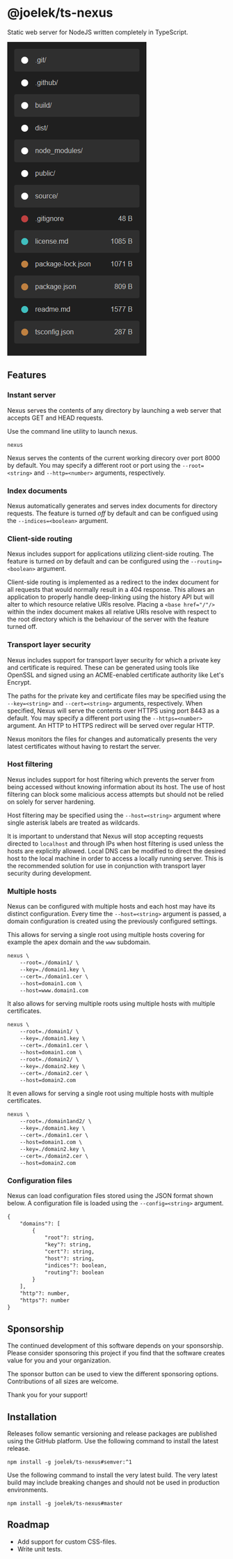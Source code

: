 # @joelek/ts-nexus

Static web server for NodeJS written completely in TypeScript.

![](./public/images/mobile.png)

## Features

### Instant server

Nexus serves the contents of any directory by launching a web server that accepts GET and HEAD requests.

Use the command line utility to launch nexus.

```
nexus
```

Nexus serves the contents of the current working direcory over port 8000 by default. You may specify a different root or port using the `--root=<string>` and `--http=<number>` arguments, respectively.

### Index documents

Nexus automatically generates and serves index documents for directory requests. The feature is turned _off_ by default and can be configued using the `--indices=<boolean>` argument.

### Client-side routing

Nexus includes support for applications utilizing client-side routing. The feature is turned _on_ by default and can be configured using the `--routing=<boolean>` argument.

Client-side routing is implemented as a redirect to the index document for all requests that would normally result in a 404 response. This allows an application to properly handle deep-linking using the history API but will alter to which resource relative URIs resolve. Placing a `<base href="/"/>` within the index document makes all relative URIs resolve with respect to the root directory which is the behaviour of the server with the feature turned off.

### Transport layer security

Nexus includes support for transport layer security for which a private key and certificate is required. These can be generated using tools like OpenSSL and signed using an ACME-enabled certificate authority like Let's Encrypt.

The paths for the private key and certificate files may be specified using the `--key=<string>` and `--cert=<string>` arguments, respectively. When specified, Nexus will serve the contents over HTTPS using port 8443 as a default. You may specify a different port using the `--https=<number>` argument. An HTTP to HTTPS redirect will be served over regular HTTP.

Nexus monitors the files for changes and automatically presents the very latest certificates without having to restart the server.

### Host filtering

Nexus includes support for host filtering which prevents the server from being accessed without knowing information about its host. The use of host filtering can block some malicious access attempts but should not be relied on solely for server hardening.

Host filtering may be specified using the `--host=<string>` argument where single asterisk labels are treated as wildcards.

It is important to understand that Nexus will stop accepting requests directed to `localhost` and through IPs when host filtering is used unless the hosts are explicitly allowed. Local DNS can be modified to direct the desired host to the local machine in order to access a locally running server. This is the recommended solution for use in conjunction with transport layer security during development.

### Multiple hosts

Nexus can be configured with multiple hosts and each host may have its distinct configuration. Every time the `--host=<string>` argument is passed, a domain configuration is created using the previously configured settings.

This allows for serving a single root using multiple hosts covering for example the apex domain and the `www` subdomain.

```
nexus \
	--root=./domain1/ \
	--key=./domain1.key \
	--cert=./domain1.cer \
	--host=domain1.com \
	--host=www.domain1.com
```

It also allows for serving multiple roots using multiple hosts with multiple certificates.

```
nexus \
	--root=./domain1/ \
	--key=./domain1.key \
	--cert=./domain1.cer \
	--host=domain1.com \
	--root=./domain2/ \
	--key=./domain2.key \
	--cert=./domain2.cer \
	--host=domain2.com
```

It even allows for serving a single root using multiple hosts with multiple certificates.

```
nexus \
	--root=./domain1and2/ \
	--key=./domain1.key \
	--cert=./domain1.cer \
	--host=domain1.com \
	--key=./domain2.key \
	--cert=./domain2.cer \
	--host=domain2.com
```

### Configuration files

Nexus can load configuration files stored using the JSON format shown below. A configuration file is loaded using the `--config=<string>` argument.

```
{
	"domains"?: [
		{
			"root"?: string,
			"key"?: string,
			"cert"?: string,
			"host"?: string,
			"indices"?: boolean,
			"routing"?: boolean
		}
	],
	"http"?: number,
	"https"?: number
}
```

## Sponsorship

The continued development of this software depends on your sponsorship. Please consider sponsoring this project if you find that the software creates value for you and your organization.

The sponsor button can be used to view the different sponsoring options. Contributions of all sizes are welcome.

Thank you for your support!

## Installation

Releases follow semantic versioning and release packages are published using the GitHub platform. Use the following command to install the latest release.

```
npm install -g joelek/ts-nexus#semver:^1
```

Use the following command to install the very latest build. The very latest build may include breaking changes and should not be used in production environments.

```
npm install -g joelek/ts-nexus#master
```

## Roadmap

* Add support for custom CSS-files.
* Write unit tests.
